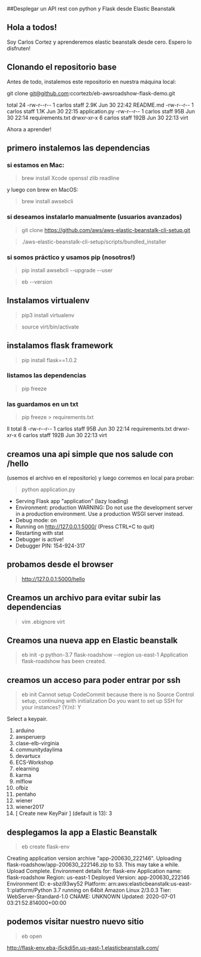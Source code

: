 ##Desplegar un API rest con python y Flask desde Elastic Beanstalk

## Hola a todos!

Soy Carlos Cortez y aprenderemos elastic beanstalk desde cero. Espero lo disfruten!


## Clonando el repositorio base

Antes de todo, instalemos este repositorio en nuestra máquina local:

git clone git@github.com:ccortezb/eb-awsroadshow-flask-demo.git

total 24
-rw-r--r--  1 carlos  staff   2.9K Jun 30 22:42 README.md
-rw-r--r--  1 carlos  staff   1.1K Jun 30 22:15 application.py
-rw-r--r--  1 carlos  staff    95B Jun 30 22:14 requirements.txt
drwxr-xr-x  6 carlos  staff   192B Jun 30 22:13 virt

Ahora a aprender!

## primero instalemos las dependencias

### si estamos en Mac:

> brew install Xcode openssl zlib readline

y luego con brew en MacOS:

> brew install awsebcli

### si deseamos instalarlo manualmente (usuarios avanzados)

> git clone https://github.com/aws/aws-elastic-beanstalk-cli-setup.git

> ./aws-elastic-beanstalk-cli-setup/scripts/bundled_installer

### si somos práctico y usamos pip (nosotros!)

> pip install awsebcli --upgrade --user

> eb --version


## Instalamos virtualenv

> pip3 install virtualenv

> source virt/bin/activate


## instalamos flask framework
> pip install flask==1.0.2

### listamos las dependencias

> pip freeze

### las guardamos en un txt

> pip freeze > requirements.txt

ll
total 8
-rw-r--r--  1 carlos  staff    95B Jun 30 22:14 requirements.txt
drwxr-xr-x  6 carlos  staff   192B Jun 30 22:13 virt


## creamos una api simple que nos salude con /hello

(usemos el archivo en el repositorio)
y luego corremos en local para probar:

>  python application.py

 * Serving Flask app "application" (lazy loading)
 * Environment: production
   WARNING: Do not use the development server in a production environment.
   Use a production WSGI server instead.
 * Debug mode: on
 * Running on http://127.0.0.1:5000/ (Press CTRL+C to quit)
 * Restarting with stat
 * Debugger is active!
 * Debugger PIN: 154-924-317


## probamos desde el browser

> http://127.0.0.1:5000/hello


## Creamos un archivo para evitar subir las dependencias

> vim .ebignore
virt

## Creamos una nueva app en Elastic beanstalk 

> eb init -p python-3.7 flask-roadshow --region us-east-1
Application flask-roadshow has been created.

##  creamos un acceso para poder entrar por ssh 
> eb init
Cannot setup CodeCommit because there is no Source Control setup, continuing with initialization
Do you want to set up SSH for your instances?
(Y/n): Y

Select a keypair.
1) arduino
2) awsperuerp
3) clase-elb-virginia
4) communitydaylima
5) devartucx
6) ECS-Workshop
7) elearning
8) karma
9) mlflow
10) ofbiz
11) pentaho
12) wiener
13) wiener2017
14) [ Create new KeyPair ]
(default is 13): 3

## desplegamos la app a Elastic Beanstalk

> eb create flask-env

Creating application version archive "app-200630_222146".
Uploading flask-roadshow/app-200630_222146.zip to S3. This may take a while.
Upload Complete.
Environment details for: flask-env
  Application name: flask-roadshow
  Region: us-east-1
  Deployed Version: app-200630_222146
  Environment ID: e-sbzi93wy52
  Platform: arn:aws:elasticbeanstalk:us-east-1::platform/Python 3.7 running on 64bit Amazon Linux 2/3.0.3
  Tier: WebServer-Standard-1.0
  CNAME: UNKNOWN
  Updated: 2020-07-01 03:21:52.814000+00:00

## podemos visitar nuestro nuevo sitio

> eb open


http://flask-env.eba-i5ckdi5n.us-east-1.elasticbeanstalk.com/
